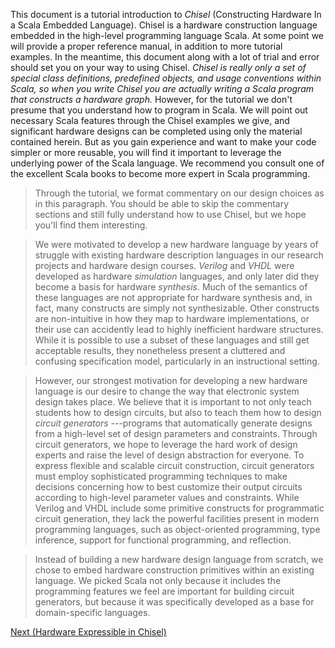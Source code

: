 This document is a tutorial introduction to _Chisel_ (Constructing
Hardware In a Scala Embedded Language).  Chisel is a hardware
construction language embedded in the high-level programming language
Scala.  At some point we will provide a proper reference manual, in
addition to more tutorial examples.  In the meantime, this document
along with a lot of trial and error should set you on your way to
using Chisel. _Chisel is really only a set of special class
definitions, predefined objects, and usage conventions within Scala,
so when you write Chisel you are actually writing a Scala
program that constructs a hardware graph._  However, for the tutorial we don't presume that you
understand how to program in Scala.  We will point out necessary Scala
features through the Chisel examples we give, and significant hardware
designs can be completed using only the material contained herein.
But as you gain experience and want to make your code simpler or more
reusable, you will find it important to leverage the underlying power
of the Scala language. We recommend you consult one of the excellent
Scala books to become more expert in Scala programming.

>Through the tutorial, we format commentary on our design choices as in
this paragraph.  You should be able to skip the commentary sections
and still fully understand how to use Chisel, but we hope you'll find
them interesting.

>We were motivated to develop a new hardware language by years of
struggle with existing hardware description languages in our research
projects and hardware design courses.  _Verilog_ and _VHDL_ were developed
as hardware _simulation_ languages, and only later did they become
a basis for hardware _synthesis_.  Much of the semantics of these
languages are not appropriate for hardware synthesis and, in fact,
many constructs are simply not synthesizable.  Other constructs are
non-intuitive in how they map to hardware implementations, or their
use can accidently lead to highly inefficient hardware structures.
While it is possible to use a subset of these languages and still get
acceptable results, they nonetheless present a cluttered and confusing
specification model, particularly in an instructional setting.

>However, our strongest motivation for developing a new hardware
language is our desire to change the way that electronic system design
takes place.  We believe that it is important to not only teach
students how to design circuits, but also to teach them how to design
*circuit generators* ---programs that automatically generate
designs from a high-level set of design parameters and constraints.
Through circuit generators, we hope to leverage the hard work of
design experts and raise the level of design abstraction for everyone.
To express flexible and scalable circuit construction, circuit
generators must employ sophisticated programming techniques to make
decisions concerning how to best customize their output circuits
according to high-level parameter values and constraints.  While
Verilog and VHDL include some primitive constructs for programmatic
circuit generation, they lack the powerful facilities present in
modern programming languages, such as object-oriented programming,
type inference, support for functional programming, and reflection.

>Instead of building a new hardware design language from scratch, we
chose to embed hardware construction primitives within an existing
language.  We picked Scala not only because it includes the
programming features we feel are important for building circuit
generators, but because it was specifically developed as a base for
domain-specific languages.

[Next (Hardware Expressible in Chisel)](Hardware-Expressible-in-Chisel)
